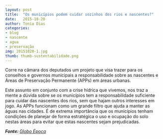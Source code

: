 ```yaml
---
layout: post
title:  "Os municípios podem cuidar sozinhos dos rios e nascentes?"
date:   2015-10-20
author: Tonia Dias
categories: 
- blog
- nascente
- agua
- preservação
img: 20151020-1.jpg
thumb: thumb-sustentabilidade.png
---
```


Corre na câmara dos deputados um projeto que visa trazer para os conselhos e governos municipais a responsabilidade sobre as nascentes e Áreas de Preservação Permanente (APPs) em áreas urbanas. <!--more-->

Este assunto em conjunto com a crise hídrica que vivemos, nos traz a mente a dúvida sobre se os municípios tem a responsabilidade suficiente para cuidar das nascentes dos rios, sem que hajam outros interesses em jogo. As APPs funcionam como um grande filtro que ajuda a manter as águas nas cidades. É de extrema importância que os municípios tenham condições de planejar de forma estratégica o uso e ocupação do solo nestas áreas para evitar que estas nascentes sejam prejudicadas.

<i><b>Fonte: </b><a href="http://epoca.globo.com/colunas-e-blogs/blog-do-planeta/noticia/2015/09/os-municipios-podem-cuidar-sozinhos-dos-rios-e-nascentes.html">Globo Época</a></i>